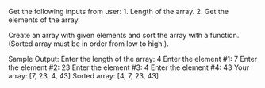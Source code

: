 Get the following inputs from user:
    1. Length of the array.
    2. Get the elements of the array.

Create an array with given elements and sort the array with a function. (Sorted array must be in order from low to high.).

Sample Output:
    Enter the length of the array: 4
    Enter the element #1: 7
    Enter the element #2: 23
    Enter the element #3: 4
    Enter the element #4: 43
    Your array: [7, 23, 4, 43]
    Sorted array: [4, 7, 23, 43]

